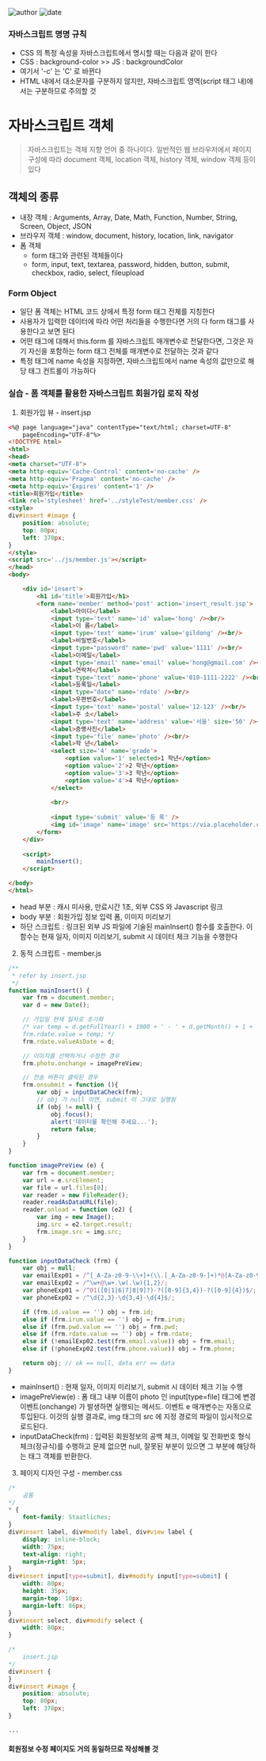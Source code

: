 ﻿
![author](https://img.shields.io/badge/author-daesungRa-lightgray.svg?style=flat-square)
![date](https://img.shields.io/badge/date-190111-lightgray.svg?style=flat-square)

### 자바스크립트 명명 규칙

- CSS 의 특정 속성을 자바스크립트에서 명시할 때는 다음과 같이 한다
- CSS : background-color >> JS : backgroundColor
- 여기서 '-c' 는 'C' 로 바뀐다
- HTML 내에서 대소문자를 구분하지 않지만, 자바스크립트 영역(script 태그 내)에서는 구분하므로 주의할 것

# 자바스크립트 객체

> 자바스크립트는 객체 지향 언어 중 하나이다. 일반적인 웹 브라우저에서 페이지 구성에 따라 document 객체, location 객체, history 객체, window 객체 등이 있다

## 객체의 종류

* 내장 객체 : Arguments, Array, Date, Math, Function, Number, String, Screen, Object, JSON
* 브라우저 객체 : window, document, history, location, link, navigator
* 폼 객체
	- form 태그와 관련된 객체들이다
	- form, input, text, textarea, password, hidden, button, submit, checkbox, radio, select, fileupload

### Form Object

- 일단 폼 객체는 HTML 코드 상에서 특정 form 태그 전체를 지칭한다
- 사용자가 입력한 데이터에 따라 어떤 처리들을 수행한다면 거의 다 form 태그를 사용한다고 보면 된다
- 어떤 태그에 대해서 this.form 를 자바스크립트 매개변수로 전달한다면, 그것은 자기 자신을 포함하는 form 태그 전체를 매개변수로 전달하는 것과 같다
- 특정 태그에 name 속성을 지정하면, 자바스크립트에서 name 속성의 값만으로 해당 태그 컨트롤이 가능하다


### 실습 - 폼 객체를 활용한 자바스크립트 회원가입 로직 작성

1. 회원가입 뷰 - insert.jsp
```HTML
<%@ page language="java" contentType="text/html; charset=UTF-8"
    pageEncoding="UTF-8"%>
<!DOCTYPE html>
<html>
<head>
<meta charset="UTF-8">
<meta http-equiv='Cache-Control' content='no-cache' />
<meta http-equiv='Pragma' content='no-cache' />
<meta http-equiv='Expires' content='1' />
<title>회원가입</title>
<link rel='stylesheet' href='../styleTest/member.css' />
<style>
div#insert #image {
	position: absolute;
	top: 80px;
	left: 370px;
}
</style>
<script src='../js/member.js'></script>
</head>
<body>

	<div id='insert'>
		<h1 id='title'>회원가입</h1>
		<form name='member' method='post' action='insert_result.jsp'>
			<label>아이디</label>
			<input type='text' name='id' value='hong' /><br/>
			<label>이 름</label>
			<input type='text' name='irum' value='gildong' /><br/>
			<label>비밀번호</label>
			<input type="password" name='pwd' value='1111' /><br/>
			<label>이메일</label>
			<input type='email' name='email' value='hong@gmail.com' /><br/>
			<label>연락처</label>
			<input type='text' name='phone' value='010-1111-2222' /><br/>
			<label>등록일</label>
			<input type="date" name='rdate' /><br/>
			<label>우편번호</label>
			<input type='text' name='postal' value='12-123' /><br/>
			<label>주 소</label>
			<input type='text' name='address' value='서울' size='50' /><br/>
			<label>증명사진</label>
			<input type='file' name='photo' /><br/>
			<label>학 년</label>
			<select size='4' name='grade'>
				<option value='1' selected>1 학년</option>
				<option value='2'>2 학년</option>
				<option value='3'>3 학년</option>
				<option value='4'>4 학년</option>
			</select>
			
			<br/>
			
			<input type='submit' value='등 록' />
			<img id='image' name='image' src='https://via.placeholder.com/150x200' width='150px' height='200px' />
		</form>
	</div>
	
	<script>
		mainInsert();
	</script>

</body>
</html>
```

- head 부분 : 캐시 미사용, 만료시간 1초, 외부 CSS 와 Javascript 링크
- body 부분 : 회원가입 정보 입력 폼, 이미지 미리보기
- 하단 스크립트 : 링크된 외부 JS 파일에 기술된 mainInsert() 함수를 호출한다. 이 함수는 현재 일자, 이미지 미리보기, submit 시 데이터 체크 기능을 수행한다

2. 동적 스크립트 - member.js
```JAVASCRIPT
/**
 * refer by insert.jsp
 */
function mainInsert() {
    var frm = document.member;
    var d = new Date();

    // 가입일 현재 일자로 초기화
    /* var temp = d.getFullYear() + 1900 + ' - ' + d.getMonth() + 1 + ' - ' + d.getDate();
    frm.rdate.value = temp; */
    frm.rdate.valueAsDate = d;

    // 이미지를 선택하거나 수정한 경우
    frm.photo.onchange = imagePreView;

    // 전송 버튼이 클릭된 경우
    frm.onsubmit = function (){
        var obj = inputDataCheck(frm);
        // obj 가 null 이면, submit 이 그대로 실행됨
        if (obj != null) {
            obj.focus();
            alert('데이터를 확인해 주세요...');
            return false;
        }
    }
}

function imagePreView (e) {
    var frm = document.member;
    var url = e.srcElement;
    var file = url.files[0];
    var reader = new FileReader();
    reader.readAsDataURL(file);
    reader.onload = function (e2) {
        var img = new Image();
        img.src = e2.target.result;
        frm.image.src = img.src;
    }
}

function inputDataCheck (frm) {
    var obj = null;
    var emailExp01 = /^[_A-Za-z0-9-\\+]+(\\.[_A-Za-z0-9-]+)*@[A-Za-z0-9-]+(\\.[A-Za-z0-9]+)*(\\.[A-Za-z]{2,})$/;
    var emailExp02 = /^\w+@\w+.\w(.\w){1,2}/;
    var phoneExp01 = /^01([0|1|6|7|8|9]?)-?([0-9]{3,4})-?([0-9]{4})$/;
    var phoneExp02 = /^\d{2,3}-\d{3,4}-\d{4}$/;

    if (frm.id.value == '') obj = frm.id;
    else if (frm.irum.value == '') obj = frm.irum;
    else if (frm.pwd.value == '') obj = frm.pwd;
    else if (frm.rdate.value == '') obj = frm.rdate;
    else if (!emailExp02.test(frm.email.value)) obj = frm.email;
    else if (!phoneExp02.test(frm.phone.value)) obj = frm.phone;

    return obj; // ok == null, data err == data
}
```

- mainInsert() : 현재 일자, 이미지 미리보기, submit 시 데이터 체크 기능 수행
- imagePreView(e) : 폼 태그 내부 이름이 photo 인 input[type=file] 태그에 변경 이벤트(onchange) 가 발생하면 실행되는 메서드. 이벤트 e 매개변수는 자동으로 투입된다. 이것의 실행 결과로, img 태그의 src 에 지정 경로의 파일이 임시적으로 로드된다.
- inputDataCheck(frm) : 입력된 회원정보의 공백 체크, 이메일 및 전화번호 형식 체크(정규식)를 수행하고 문제 없으면 null, 잘못된 부분이 있으면 그 부분에 해당하는 태그 객체를 반환한다.

3. 페이지 디자인 구성 - member.css
```CSS
/*
	공통
*/
* {
	font-family: Staatliches;
}
div#insert label, div#modify label, div#view label {
	display: inline-block;
	width: 75px;
	text-align: right;
	margin-right: 5px;
}
div#insert input[type=submit], div#modify input[type=submit] {
	width: 80px;
	height: 35px;
	margin-top: 10px;
	margin-left: 86px;
}
div#insert select, div#modify select {
	width: 80px;
}

/*
	insert.jsp
*/
div#insert {
}
div#insert #image {
	position: absolute;
	top: 80px;
	left: 370px;
}

...

```

#### 회원정보 수정 페이지도 거의 동일하므로 작성해볼 것













